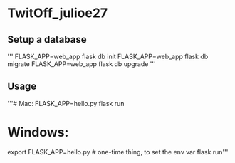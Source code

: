 # TwitOff_julioe27

## Setup a database

'''
FLASK_APP=web_app flask db init
FLASK_APP=web_app flask db migrate
FLASK_APP=web_app flask db upgrade
'''

## Usage

'''# Mac:
FLASK_APP=hello.py flask run

# Windows:
export FLASK_APP=hello.py # one-time thing, to set the env var
flask run'''